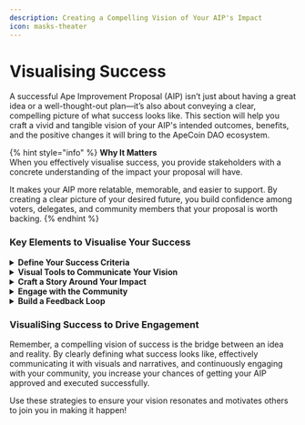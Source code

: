 ```yaml
---
description: Creating a Compelling Vision of Your AIP's Impact
icon: masks-theater
---
```


# Visualising Success

A successful Ape Improvement Proposal (AIP) isn’t just about having a great idea or a well-thought-out plan—it’s also about conveying a clear, compelling picture of what success looks like. This section will help you craft a vivid and tangible vision of your AIP's intended outcomes, benefits, and the positive changes it will bring to the ApeCoin DAO ecosystem.

{% hint style="info" %}
**Why It Matters**\
When you effectively visualise success, you provide stakeholders with a concrete understanding of the impact your proposal will have.&#x20;

It makes your AIP more relatable, memorable, and easier to support. By creating a clear picture of your desired future, you build confidence among voters, delegates, and community members that your proposal is worth backing.
{% endhint %}

### Key Elements to Visualise Your Success

<details>

<summary><strong>Define Your Success Criteria</strong></summary>

_**What does success look like for your AIP?**_\
Clearly outline the specific outcomes you aim to achieve.&#x20;

These could be quantitative metrics (like increased token utility or number of active users) \
or qualitative goals (such as enhanced community engagement or improved governance processes).

**How to Think About It:**\
Success criteria should be specific, measurable, and relevant to the ApeCoin DAO's mission and values.&#x20;

Ask yourself, _"What change will be evident once this AIP is implemented?"_

**Typical Success Indicators:**

* Increased participation in DAO governance activities.
* Growth in the number of new developers or projects using ApeCoin.
* Positive sentiment and feedback from the community.
* Clear improvements in the area your AIP targets (e.g., funding transparency, community collaboration).

</details>

<details>

<summary><strong>Visual Tools to Communicate Your Vision</strong></summary>

_**How can you visually represent your success?**_

Use visuals like graphs, charts, mockups, or diagrams to make your vision more concrete. For example, a pie chart showing projected growth, or a user journey map illustrating the improved user experience.

**How to Think About It:**\
Think about the story your visuals need to tell. They should clearly convey the problem, your solution, and the anticipated impact. Visuals should be simple yet powerful, providing clarity and emphasis.&#x20;

**Recommended Tools:**

* **Canva or Adobe Illustrator:** For creating charts, diagrams, and visual mockups.
* **Lucidchart or Miro:** For drawing process flows or journey maps.
* **Google Slides or PowerPoint:** For combining text with visuals in a compelling presentation format.

</details>

<details>

<summary><strong>Craft a Story Around Your Impact</strong></summary>

_**What narrative will you use to communicate the change your AIP will bring?**_

Develop a storyline that connects your objectives, the actions you’ll take, and the future state you envision. Use storytelling techniques to make your proposal memorable and engaging.

**How to Think About It:**\
Consider framing your narrative around the "before and after" of your proposal. What does the ApeCoin ecosystem look like now, and how will it be different once your AIP is implemented?

**Example Structure:**

* **Before:** "Currently, small developers face significant barriers to funding, limiting innovation and growth."
* **After:** "With our proposed micro-grant program, developers can easily access funds, fostering a culture of rapid innovation and collaboration."

</details>

<details>

<summary><strong>Engage with the Community</strong></summary>

_**How can you bring stakeholders into your vision of success?**_

Create opportunities for community members to provide feedback on your vision, ask questions, or offer suggestions. This could be through open discussions, Twitter Spaces, or dedicated forum threads.

**How to Think About It:**\
Engaging with the community is not just about presenting; it’s about listening. Understand their hopes, concerns, and aspirations, and adjust your vision accordingly.

**Example Quick Wins:**

* Host an AMA (Ask Me Anything) session to discuss your vision and gather insights.
* Share visual drafts and receive real-time feedback from community members.
* Incorporate suggestions to show that you value community input and foster collective ownership of your AIP.

</details>

<details>

<summary><strong>Build a Feedback Loop</strong></summary>

_**How will you track your progress and adapt your vision over time?**_

Set up mechanisms to continually gather feedback and measure progress against your success criteria. Regularly update stakeholders on progress and adjust your approach as necessary.

**How to Think About It:**\
Feedback should be seen as a dynamic tool to refine and enhance your proposal. Regular check-ins, surveys, and engagement metrics help keep you aligned with community expectations.

_**How to Know You're on Track:**_

* Regularly achieving milestones as planned.
* Positive community feedback and engagement with your updates.
* Visible, measurable progress towards your defined success criteria.

</details>

### **VisualiSing Success to Drive Engagement**

Remember, a compelling vision of success is the bridge between an idea and reality. By clearly defining what success looks like, effectively communicating it with visuals and narratives, and continuously engaging with your community, you increase your chances of getting your AIP approved and executed successfully.

Use these strategies to ensure your vision resonates and motivates others to join you in making it happen!
